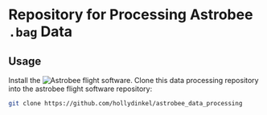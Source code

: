 # Repository for Processing Astrobee `.bag` Data

## Usage

Install the ![Astrobee flight software](https://github.com/nasa/astrobee). Clone this data processing repository into the astrobee flight software repository:

```bash
git clone https://github.com/hollydinkel/astrobee_data_processing
```
